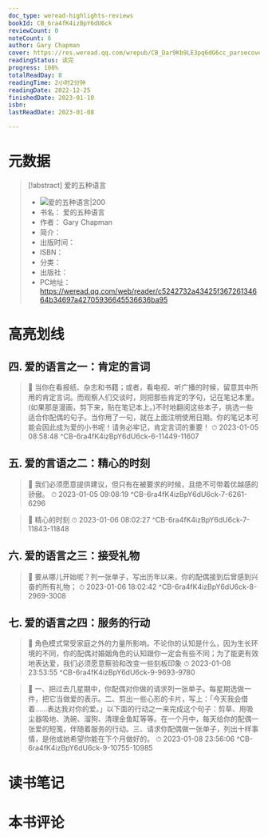 ```yaml
---
doc_type: weread-highlights-reviews
bookId: CB_6ra4fK4izBpY6dU6ck
reviewCount: 0
noteCount: 6
author: Gary Chapman
cover: https://res.weread.qq.com/wrepub/CB_Dar9Kb9LE3pq6dG6cc_parsecover
readingStatus: 读完
progress: 100%
totalReadDay: 8
readingTime: 2小时2分钟
readingDate: 2022-12-25
finishedDate: 2023-01-10
isbn: 
lastReadDate: 2023-01-08

---
```

# 元数据
> [!abstract] 爱的五种语言
> - ![ 爱的五种语言|200](https://res.weread.qq.com/wrepub/CB_Dar9Kb9LE3pq6dG6cc_parsecover)
> - 书名： 爱的五种语言
> - 作者： Gary Chapman
> - 简介： 
> - 出版时间： 
> - ISBN： 
> - 分类： 
> - 出版社： 
> - PC地址：https://weread.qq.com/web/reader/c5242732a43425f36726134664b34697a42705936645536636ba95

# 高亮划线

## 四. 爱的语言之一：肯定的言词

> 📌 当你在看报纸、杂志和书籍；或者，看电视、听广播的时候，留意其中所用的肯定言词。而观察人们交谈时，则把那些肯定的字句，记在笔记本里。(如果那是漫画，剪下来，贴在笔记本上。)不时地翻阅这些本子，挑选一些适合你配偶的句子。当你用了一句，就在上面注明使用日期。你的笔记本可能会因此成为爱的小书呢！请务必牢记，肯定言词的重要！ 
> ⏱ 2023-01-05 08:58:48 ^CB-6ra4fK4izBpY6dU6ck-6-11449-11607

## 五. 爱的言语之二：精心的时刻

> 📌 我们必须愿意提供建议，但只有在被要求的时候，且绝不可带着优越感的骄傲。 
> ⏱ 2023-01-05 09:08:19 ^CB-6ra4fK4izBpY6dU6ck-7-6261-6296

> 📌 精心的时刻 
> ⏱ 2023-01-06 08:02:27 ^CB-6ra4fK4izBpY6dU6ck-7-11843-11848

## 六. 爱的语言之三：接受礼物

> 📌 要从哪儿开始呢？列一张单子，写出历年以来，你的配偶接到后曾感到兴奋的所有礼物； 
> ⏱ 2023-01-06 18:02:42 ^CB-6ra4fK4izBpY6dU6ck-8-2969-3008

## 七. 爱的语言之四：服务的行动

> 📌 角色模式常受家庭之外的力量所影响。不论你的认知是什么，因为生长环境的不同，你的配偶对婚姻角色的认知跟你一定会有些不同；为了能更有效地表达爱，我们必须愿意察验和改变一些刻板印象 
> ⏱ 2023-01-08 23:53:55 ^CB-6ra4fK4izBpY6dU6ck-9-9693-9780

> 📌 一、把过去几星期中，你配偶对你做的请求列一张单子。每星期选做一件，把它当做爱的表示。二、剪出一些心形的卡片，写上：「今天我会借着……表达我对你的爱。」以下面的行动之一来完成这个句子：剪草、用吸尘器吸地、洗碗、溜狗、清理金鱼缸等等。在一个月中，每天给你的配偶一张爱的短笺，伴随着服务的行动。三、请求你配偶做一张单子，列出十样事情，是他或她希望你能在下个月做好的。 
> ⏱ 2023-01-08 23:56:06 ^CB-6ra4fK4izBpY6dU6ck-9-10755-10985

# 读书笔记

# 本书评论

